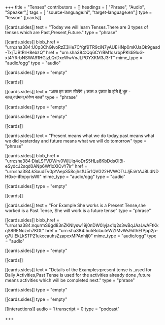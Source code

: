 +++
title = "Tenses"
contributors = []
headings = [ "Phrase", "Audio", "Speaker",]
tags = [ "source-language:hi", "target-language:en",]
type = "lesson"
[[cards]]

[[cards.sides]]
text = "Today we will learn Tenses.There are 3 types of tenses which are Past,Present,Future."
type = "phrase"

[[cards.sides]]
blob_href = "urn:sha384:U0p3ChGlvoRzZ3He7CYgf9TR9ciN7yAUEHNp0mKUaQk9gasd-TxjTJBtRrH8ebzQ"
href = "urn:sha384:Qq6CYrBM1qsrbpPKldi9luG-xt4YRrbNSWA91HGjzLQrDxeWwVnJLPOYXKM3J3-T"
mime_type = "audio/ogg"
type = "audio"

[[cards.sides]]
type = "empty"

[[cards]]

[[cards.sides]]
text = "आज हम काल सीखेंगे। काल 3 पृकार के होते है,भूत - काल,वर्तमान,भविष्य काल"
type = "phrase"

[[cards.sides]]
type = "empty"

[[cards.sides]]
type = "empty"

[[cards]]

[[cards.sides]]
text = "Present means what we do today,past means what we did yesterday and future means what we will do tomorrow"
type = "phrase"

[[cards.sides]]
blob_href = "urn:sha384:DiaLSFVDWrv0WjUlq4oDrS5HLa8KbDdsOlBi-eSydcJ2sqd0ANp6WfloXlOvY7lr"
href = "urn:sha384:kSxudTv0pYAepS58ojhsfU5r1QVG22HVWOTUJjEaVtAJ8LdNDH0xe-iRnpyrisWI"
mime_type = "audio/ogg"
type = "audio"

[[cards.sides]]
type = "empty"

[[cards]]

[[cards.sides]]
text = "For Example She works is a Present Tense,she worked is a Past Tense, She will work is a future tense"
type = "phrase"

[[cards.sides]]
blob_href = "urn:sha384:nqurmS6gd83nZKNlysw19j0nDW0Iyjax1q2s3wBqJAaLwAFtKkqS8RENozvh7KGL"
href = "urn:sha384:5u5BolauteWZIMvWs9dthEfPpp2p-g7UIEkLkSTP21ukccauhsZzapexMPAnhlj0"
mime_type = "audio/ogg"
type = "audio"

[[cards.sides]]
type = "empty"

[[cards]]

[[cards.sides]]
text = "Details of the Examples:present tense is ,used for Daily Activities,Past Tense is used for the activities already done ,future means activities which will be completed next."
type = "phrase"

[[cards.sides]]
type = "empty"

[[cards.sides]]
type = "empty"

[[interactions]]
audio = 1
transcript = 0
type = "podcast"

+++
